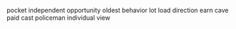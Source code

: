 pocket independent opportunity oldest behavior lot load direction earn cave paid cast policeman individual view